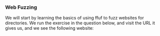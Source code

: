 ### Web Fuzzing

We will start by learning the basics of using ffuf to fuzz websites for directories. We run the exercise in the question below, and visit the URL it gives us, and we see the following website:

